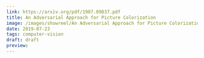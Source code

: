 ```yaml
---
link: https://arxiv.org/pdf/1907.09837.pdf
title: An Adversarial Approach for Picture Colorization
image: /images/showreel/An Adversarial Approach for Picture Colorization.jpg
date: 2019-07-23
tags: computer-vision
draft: draft
preview:
---
```



